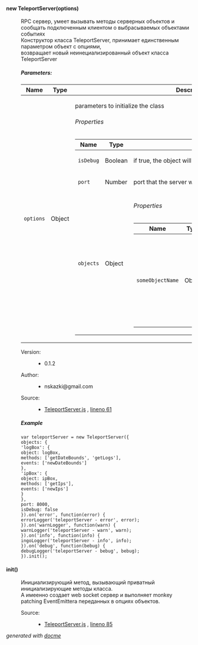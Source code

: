 <!-- START docme generated API please keep comment here to allow auto update -->
<!-- DON'T EDIT THIS SECTION, INSTEAD RE-RUN docme TO UPDATE -->

<div>
<div class="jsdoc-githubify">
<section>
<article>
<div class="container-overview">
<dt>
<h4 class="name" id="TeleportServer"><span class="type-signature"></span>new TeleportServer<span class="signature">(options)</span><span class="type-signature"></span></h4>
</dt>
<dd>
<div class="description">
<p>RPC сервер, умеет вызывать методы серверных объектов и сообщать подключенным клиентом о выбрасываемых объектами событиях
<br>
Конструктор класса TeleportServer, принимает единственным параметром объект с опциями,<br>
возвращает новый неинециализированный объект класса TeleportServer</p>
</div>
<h5>Parameters:</h5>
<table class="params">
<thead>
<tr>
<th>Name</th>
<th>Type</th>
<th class="last">Description</th>
</tr>
</thead>
<tbody>
<tr>
<td class="name"><code>options</code></td>
<td class="type">
<span class="param-type">Object</span>
</td>
<td class="description last"><p>parameters to initialize the class</p>
<h6>Properties</h6>
<table class="params">
<thead>
<tr>
<th>Name</th>
<th>Type</th>
<th class="last">Description</th>
</tr>
</thead>
<tbody>
<tr>
<td class="name"><code>isDebug</code></td>
<td class="type">
<span class="param-type">Boolean</span>
</td>
<td class="description last"><p>if true, the object will emit debug events.</p></td>
</tr>
<tr>
<td class="name"><code>port</code></td>
<td class="type">
<span class="param-type">Number</span>
</td>
<td class="description last"><p>port that the server will listen.</p></td>
</tr>
<tr>
<td class="name"><code>objects</code></td>
<td class="type">
<span class="param-type">Object</span>
</td>
<td class="description last">
<h6>Properties</h6>
<table class="params">
<thead>
<tr>
<th>Name</th>
<th>Type</th>
<th class="last">Description</th>
</tr>
</thead>
<tbody>
<tr>
<td class="name"><code>someObjectName</code></td>
<td class="type">
<span class="param-type">Object</span>
</td>
<td class="description last">
<h6>Properties</h6>
<table class="params">
<thead>
<tr>
<th>Name</th>
<th>Type</th>
<th class="last">Description</th>
</tr>
</thead>
<tbody>
<tr>
<td class="name"><code>object</code></td>
<td class="type">
<span class="param-type">Object</span>
</td>
<td class="description last"></td>
</tr>
<tr>
<td class="name"><code>methods</code></td>
<td class="type">
<span class="param-type">Array.&lt;string></span>
</td>
<td class="description last"></td>
</tr>
<tr>
<td class="name"><code>events</code></td>
<td class="type">
<span class="param-type">Array.&lt;string></span>
</td>
<td class="description last"></td>
</tr>
</tbody>
</table>
</td>
</tr>
</tbody>
</table>
</td>
</tr>
</tbody>
</table>
</td>
</tr>
</tbody>
</table>
<dl class="details">
<dt class="tag-version">Version:</dt>
<dd class="tag-version"><ul class="dummy"><li>0.1.2</li></ul></dd>
<dt class="tag-author">Author:</dt>
<dd class="tag-author">
<ul>
<li>nskazki@gmail.com</li>
</ul>
</dd>
<dt class="tag-source">Source:</dt>
<dd class="tag-source"><ul class="dummy">
<li>
<a href="https://github.com/MyNodeComponents/TeleportServer/blob/master/TeleportServer.js">TeleportServer.js</a>
<span>, </span>
<a href="https://github.com/MyNodeComponents/TeleportServer/blob/master/TeleportServer.js#L61">lineno 61</a>
</li>
</ul></dd>
</dl>
<h5>Example</h5>
<code><pre id="js" class="prettyprint lang-js">var teleportServer = new TeleportServer({
objects: {
'logBox': {
object: logBox,
methods: ['getDateBounds', 'getLogs'],
events: ['newDateBounds']
},
'ipBox': {
object: ipBox,
methods: ['getIps'],
events: ['newIps']
}
},
port: 8000,
isDebug: false
}).on('error', function(error) {
errorLogger('teleportServer - error', error);
}).on('warnLogger', function(warn) {
warnLogger('teleportServer - warn', warn);
}).on('info', function(info) {
ingoLogger('teleportServer - info', info);
}).on('debug', function(bebug) {
debugLogger('teleportServer - bebug', bebug);
}).init();</pre></code>
</dd>
</div>
<dl>
<dt>
<h4 class="name" id="init"><span class="type-signature"></span>init<span class="signature">()</span><span class="type-signature"></span></h4>
</dt>
<dd>
<div class="description">
<p>Инициализирующий метод, вызывающий приватный инициализирующие методы класса.<br>
А имеенно создает web socket сервер и выполняет monkey patching EventEmittera переданных в опциях объектов.</p>
</div>
<dl class="details">
<dt class="tag-source">Source:</dt>
<dd class="tag-source"><ul class="dummy">
<li>
<a href="https://github.com/MyNodeComponents/TeleportServer/blob/master/TeleportServer.js">TeleportServer.js</a>
<span>, </span>
<a href="https://github.com/MyNodeComponents/TeleportServer/blob/master/TeleportServer.js#L85">lineno 85</a>
</li>
</ul></dd>
</dl>
</dd>
</dl>
</article>
</section>
</div>

*generated with [docme](https://github.com/thlorenz/docme)*
</div>
<!-- END docme generated API please keep comment here to allow auto update -->